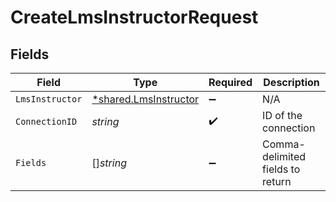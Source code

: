 # CreateLmsInstructorRequest


## Fields

| Field                                                                | Type                                                                 | Required                                                             | Description                                                          |
| -------------------------------------------------------------------- | -------------------------------------------------------------------- | -------------------------------------------------------------------- | -------------------------------------------------------------------- |
| `LmsInstructor`                                                      | [*shared.LmsInstructor](../../../pkg/models/shared/lmsinstructor.md) | :heavy_minus_sign:                                                   | N/A                                                                  |
| `ConnectionID`                                                       | *string*                                                             | :heavy_check_mark:                                                   | ID of the connection                                                 |
| `Fields`                                                             | []*string*                                                           | :heavy_minus_sign:                                                   | Comma-delimited fields to return                                     |